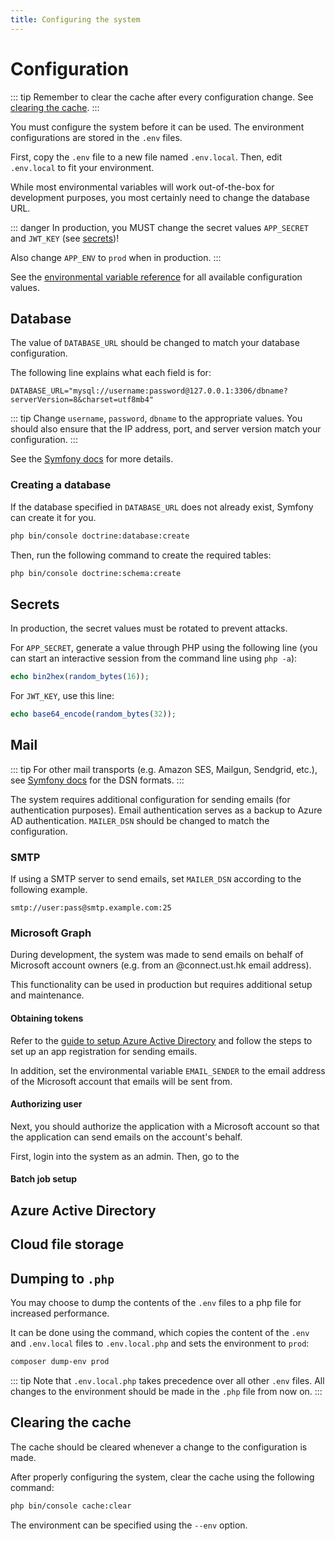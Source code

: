 ```yaml
---
title: Configuring the system
---
```


# Configuration

::: tip
Remember to clear the cache after every configuration change. See [clearing the cache](#clearing-the-cache).
:::

You must configure the system before it can be used. The environment configurations are stored in the `.env` files.

First, copy the `.env` file to a new file named `.env.local`. Then, edit `.env.local` to fit your environment.

While most environmental variables will work out-of-the-box for development purposes, you most certainly need to change the database URL.

::: danger
In production, you MUST change the secret values `APP_SECRET` and `JWT_KEY` (see [secrets](#secrets))!

Also change `APP_ENV` to `prod` when in production.
:::

See the [environmental variable reference](../reference/envvars.md) for all available configuration values.

## Database

The value of `DATABASE_URL` should be changed to match your database configuration.

The following line explains what each field is for:

```env
DATABASE_URL="mysql://username:password@127.0.0.1:3306/dbname?serverVersion=8&charset=utf8mb4"
```

::: tip
Change `username`, `password`, `dbname` to the appropriate values. You should also ensure that the IP address, port, and server version match your configuration.
:::

See the [Symfony docs](https://symfony.com/doc/current/doctrine.html#configuring-the-database) for more details.

### Creating a database

If the database specified in `DATABASE_URL` does not already exist, Symfony can create it for you.

```sh
php bin/console doctrine:database:create
```

Then, run the following command to create the required tables:

```sh
php bin/console doctrine:schema:create
```

## Secrets

In production, the secret values must be rotated to prevent attacks.

For `APP_SECRET`, generate a value through PHP using the following line (you can start an interactive session from the command line using `php -a`):

```php
echo bin2hex(random_bytes(16));
```

For `JWT_KEY`, use this line:

```php
echo base64_encode(random_bytes(32));
```

## Mail

::: tip
For other mail transports (e.g. Amazon SES, Mailgun, Sendgrid, etc.), see [Symfony docs](https://symfony.com/doc/current/mailer.html#transport-setup) for the DSN formats.
:::

The system requires additional configuration for sending emails (for authentication purposes). Email authentication serves as a backup to Azure AD authentication. `MAILER_DSN` should be changed to match the configuration.

### SMTP

If using a SMTP server to send emails, set `MAILER_DSN` according to the following example.

```
smtp://user:pass@smtp.example.com:25
```

### Microsoft Graph

During development, the system was made to send emails on behalf of Microsoft account owners (e.g. from an @connect.ust.hk email address). 

This functionality can be used in production but requires additional setup and maintenance. 

#### Obtaining tokens

Refer to the [guide to setup Azure Active Directory](./04-aad-setup.md) and follow the steps to set up an app registration for sending emails. 

In addition, set the environmental variable `EMAIL_SENDER` to the email address of the Microsoft account that emails will be sent from.

#### Authorizing user

Next, you should authorize the application with a Microsoft account so that the application can send emails on the account's behalf.

First, login into the system as an admin. Then, go to the 

#### Batch job setup

## Azure Active Directory

## Cloud file storage

## Dumping to `.php`

You may choose to dump the contents of the `.env` files to a php file for increased performance.

It can be done using the command, which copies the content of the `.env` and `.env.local` files to `.env.local.php` and sets the environment to `prod`:

```sh
composer dump-env prod
```

::: tip
Note that `.env.local.php` takes precedence over all other `.env` files. All changes to the environment should be made in the `.php` file from now on.
:::

## Clearing the cache

The cache should be cleared whenever a change to the configuration is made.

After properly configuring the system, clear the cache using the following command:

```sh
php bin/console cache:clear
```

The environment can be specified using the `--env` option.